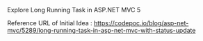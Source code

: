 Explore Long Running Task in ASP.NET MVC 5

Reference URL of Initial Idea :
https://codepoc.io/blog/asp-net-mvc/5289/long-running-task-in-asp-net-mvc-with-status-update